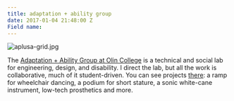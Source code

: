 ```yaml
---
title: adaptation + ability group
date: 2017-01-04 21:48:00 Z
Field name: 
---
```


![aplusa-grid.jpg](/uploads/aplusa-grid.jpg)

The [Adaptation \+ Ability Group at Olin College](http://aplusa.org) is a technical and social lab for engineering, design, and disability. I direct the lab, but all the work is collaborative, much of it student-driven. You can see projects [there](http://aplusa.org): a ramp for wheelchair dancing, a podium for short stature, a sonic white-cane instrument, low-tech prosthetics and more.